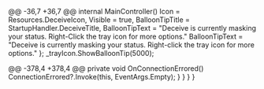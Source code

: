 
@@ -36,7 +36,7 @@ internal MainController()
                Icon = Resources.DeceiveIcon,
                Visible = true,
                BalloonTipTitle = StartupHandler.DeceiveTitle,
                BalloonTipText = "Deceive is currently masking your status. Right-Click the tray icon for more options."
                BalloonTipText = "Deceive is currently masking your status. Right-click the tray icon for more options."
            };
            _trayIcon.ShowBalloonTip(5000);

@@ -378,4 +378,4 @@ private void OnConnectionErrored()
            ConnectionErrored?.Invoke(this, EventArgs.Empty);
        }
    }
} 
}

